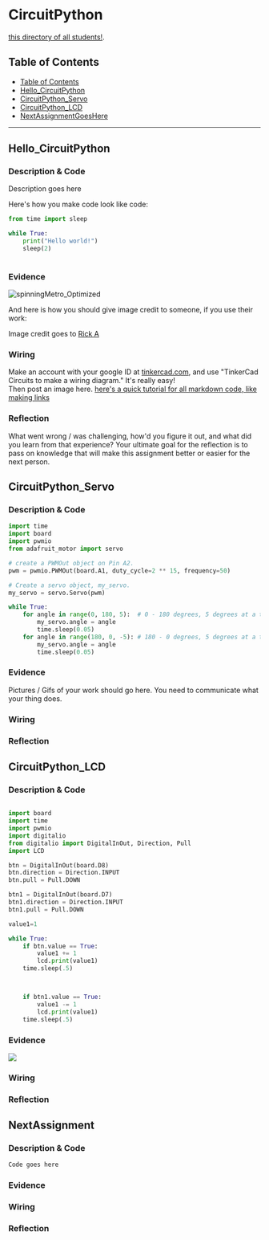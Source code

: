 # CircuitPython
[this directory of all students!](https://github.com/chssigma/Class_Accounts).
## Table of Contents
* [Table of Contents](#TableOfContents)
* [Hello_CircuitPython](#Hello_CircuitPython)
* [CircuitPython_Servo](#CircuitPython_Servo)
* [CircuitPython_LCD](#CircuitPython_LCD)
* [NextAssignmentGoesHere](#NextAssignment)
---

## Hello_CircuitPython

### Description & Code
Description goes here

Here's how you make code look like code:

```python
from time import sleep

while True:
    print("Hello world!")
    sleep(2)
    
```


### Evidence


![spinningMetro_Optimized](https://user-images.githubusercontent.com/54641488/192549584-18285130-2e3b-4631-8005-0792c2942f73.gif)


And here is how you should give image credit to someone, if you use their work:

Image credit goes to [Rick A](https://www.youtube.com/watch?v=dQw4w9WgXcQ&scrlybrkr=8931d0bc)



### Wiring
Make an account with your google ID at [tinkercad.com](https://www.tinkercad.com/learn/circuits), and use "TinkerCad Circuits to make a wiring diagram."  It's really easy!  
Then post an image here.   [here's a quick tutorial for all markdown code, like making links](https://guides.github.com/features/mastering-markdown/)

### Reflection
What went wrong / was challenging, how'd you figure it out, and what did you learn from that experience?  Your ultimate goal for the reflection is to pass on knowledge that will make this assignment better or easier for the next person.




## CircuitPython_Servo

### Description & Code

```python
import time
import board
import pwmio
from adafruit_motor import servo

# create a PWMOut object on Pin A2.
pwm = pwmio.PWMOut(board.A1, duty_cycle=2 ** 15, frequency=50)

# Create a servo object, my_servo.
my_servo = servo.Servo(pwm)

while True:
    for angle in range(0, 180, 5):  # 0 - 180 degrees, 5 degrees at a time.
        my_servo.angle = angle
        time.sleep(0.05)
    for angle in range(180, 0, -5): # 180 - 0 degrees, 5 degrees at a time.
        my_servo.angle = angle
        time.sleep(0.05)
```

### Evidence

Pictures / Gifs of your work should go here.  You need to communicate what your thing does.

### Wiring

### Reflection





## CircuitPython_LCD

### Description & Code

```python

import board
import time
import pwmio
import digitalio
from digitalio import DigitalInOut, Direction, Pull
import LCD

btn = DigitalInOut(board.D8)
btn.direction = Direction.INPUT
btn.pull = Pull.DOWN

btn1 = DigitalInOut(board.D7)
btn1.direction = Direction.INPUT
btn1.pull = Pull.DOWN

value1=1 

while True:
    if btn.value == True:
        value1 += 1 
        lcd.print(value1)
    time.sleep(.5)    



    if btn1.value == True:
        value1 -= 1
        lcd.print(value1)
    time.sleep(.5)    
```

### Evidence

![](https://file%2B.vscode-resource.vscode-cdn.net/c%3A/Users/cwyatt29/Pictures/Saved%20Pictures/cpy%20button%20lcd.jpg?version%3D1664292004042)

### Wiring

### Reflection





## NextAssignment

### Description & Code

```python
Code goes here

```

### Evidence

### Wiring

### Reflection
